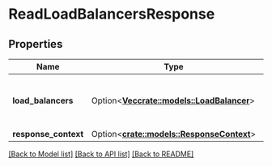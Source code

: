 # ReadLoadBalancersResponse

## Properties

Name | Type | Description | Notes
------------ | ------------- | ------------- | -------------
**load_balancers** | Option<[**Vec<crate::models::LoadBalancer>**](LoadBalancer.md)> | Information about one or more load balancers. | [optional]
**response_context** | Option<[**crate::models::ResponseContext**](ResponseContext.md)> |  | [optional]

[[Back to Model list]](../README.md#documentation-for-models) [[Back to API list]](../README.md#documentation-for-api-endpoints) [[Back to README]](../README.md)


